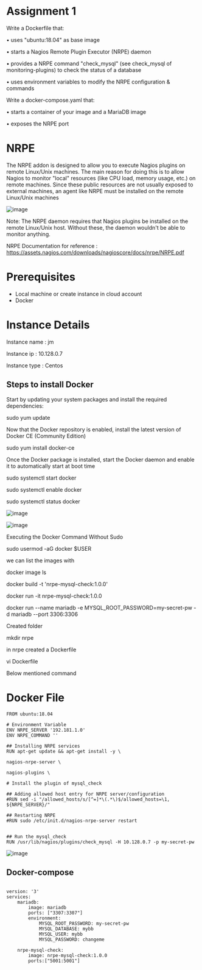 # Assignment 1


Write a Dockerfile that:

• uses "ubuntu:18.04" as base image

• starts a Nagios Remote Plugin Executor (NRPE) daemon

• provides a NRPE command "check_mysql" (see check_mysql of monitoring-plugins) to
check the status of a database

• uses environment variables to modify the NRPE configuration & commands

Write a docker-compose.yaml that:

• starts a container of your image and a MariaDB image

• exposes the NRPE port




# NRPE

The NRPE addon is designed to allow you to execute Nagios plugins on remote Linux/Unix machines. The
main reason for doing this is to allow Nagios to monitor "local" resources (like CPU load, memory usage,
etc.) on remote machines. Since these public resources are not usually exposed to external machines, an
agent like NRPE must be installed on the remote Linux/Unix machines

![image](https://user-images.githubusercontent.com/33985509/60676511-5bd17680-9e7f-11e9-947b-46084ff7fcaf.png)

Note: The NRPE daemon requires that Nagios plugins be installed on the remote Linux/Unix host. Without
these, the daemon wouldn't be able to monitor anything.


NRPE Documentation for reference : https://assets.nagios.com/downloads/nagioscore/docs/nrpe/NRPE.pdf




# Prerequisites
* Local machine or create instance in cloud account
* Docker




# Instance Details

Instance name : jm

Instance ip : 10.128.0.7

Instance type : Centos


## Steps to install Docker

Start by updating your system packages and install the required dependencies:

sudo yum update


Now that the Docker repository is enabled, install the latest version of Docker CE (Community Edition) 

sudo yum install docker-ce



Once the Docker package is installed, start the Docker daemon and enable it to automatically start at boot time

sudo systemctl start docker

sudo systemctl enable docker

sudo systemctl status docker



![image](https://user-images.githubusercontent.com/33985509/60667167-215cdf00-9e69-11e9-8b14-df36a4a30131.png)


![image](https://user-images.githubusercontent.com/33985509/60667209-42253480-9e69-11e9-9bf7-408dbb175539.png)



Executing the Docker Command Without Sudo

sudo usermod -aG docker $USER

we can list the images with

docker image ls




docker build -t 'nrpe-mysql-check:1.0.0'

docker run -it nrpe-mysql-check:1.0.0

docker run --name mariadb -e MYSQL_ROOT_PASSWORD=my-secret-pw -d mariadb --port 3306:3306




Created folder

mkdir nrpe

in nrpe created a Dockerfile

vi Dockerfile

Below mentioned command 

# Docker File

```
FROM ubuntu:18.04

# Environment Variable
ENV NRPE_SERVER '192.181.1.0'
ENV NRPE_COMMAND ''

## Installing NRPE services
RUN apt-get update && apt-get install -y \

nagios-nrpe-server \

nagios-plugins \

# Install the plugin of mysql_check

## Adding allowed host entry for NRPE server/configuration
#RUN sed -i "/allowed_hosts/s/[^=]*\(.*\)$/allowed_hosts=\1, ${NRPE_SERVER}/"

## Restarting NRPE 
#RUN sudo /etc/init.d/nagios-nrpe-server restart


## Run the mysql_check
RUN /usr/lib/nagios/plugins/check_mysql -H 10.128.0.7 -p my-secret-pw

```


![image](https://user-images.githubusercontent.com/33985509/60676039-24ae9580-9e7e-11e9-9da1-5dda8377ea56.png)




## Docker-compose

```

version: '3'
services:
	mariadb:
		image: mariadb
		ports: ["3307:3307"]
        environment:
            MYSQL_ROOT_PASSWORD: my-secret-pw
            MYSQL_DATABASE: mybb
            MYSQL_USER: mybb
            MYSQL_PASSWORD: changeme	
	 
    nrpe-mysql-check: 
	    image: nrpe-mysql-check:1.0.0
	    ports:["5001:5001"]

```
